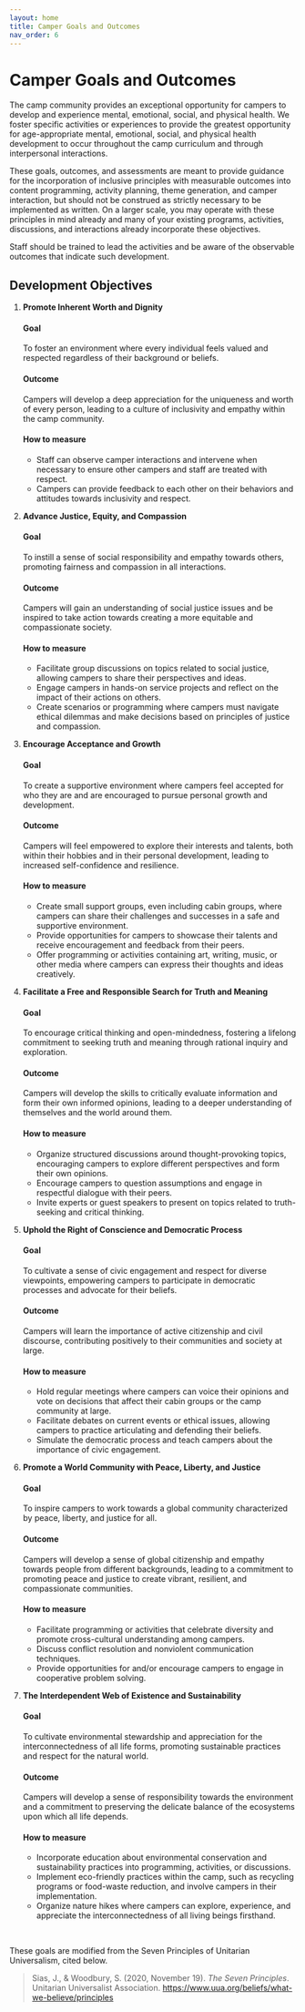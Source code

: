 ```yaml
---
layout: home
title: Camper Goals and Outcomes
nav_order: 6
---
```


# **Camper Goals and Outcomes**

The camp community provides an exceptional opportunity for campers to develop and experience mental, emotional, social, and physical health. We foster specific activities or experiences to provide the greatest opportunity for age-appropriate mental, emotional, social, and physical health development to occur throughout the camp curriculum and through interpersonal interactions. 

These goals, outcomes, and assessments are meant to provide guidance for the incorporation of inclusive principles with measurable outcomes into content programming, activity planning, theme generation, and camper interaction, but should not be construed as strictly necessary to be implemented as written. On a larger scale, you may operate with these principles in mind already and many of your existing programs, activities, discussions, and interactions already incorporate these objectives.

Staff should be trained to lead the activities and be aware of the observable outcomes that indicate such development. 

## Development Objectives  
  
1. **Promote Inherent Worth and Dignity**  

   #### Goal  
   To foster an environment where every individual feels valued and respected regardless of their background or beliefs.  

   #### Outcome  
   Campers will develop a deep appreciation for the uniqueness and worth of every person, leading to a culture of inclusivity and empathy within the camp community.  

   #### How to measure   
   - Staff can observe camper interactions and intervene when necessary to ensure other campers and staff are treated with respect.  
   - Campers can provide feedback to each other on their behaviors and attitudes towards inclusivity and respect.  

2. **Advance Justice, Equity, and Compassion**  

   #### Goal  
   To instill a sense of social responsibility and empathy towards others, promoting fairness and compassion in all interactions.  

   #### Outcome  
   Campers will gain an understanding of social justice issues and be inspired to take action towards creating a more equitable and compassionate society.  

   #### How to measure   
   - Facilitate group discussions on topics related to social justice, allowing campers to share their perspectives and ideas.  
   - Engage campers in hands-on service projects and reflect on the impact of their actions on others.  
   - Create scenarios or programming where campers must navigate ethical dilemmas and make decisions based on principles of justice and compassion.

3. **Encourage Acceptance and Growth**  

   #### Goal  
   To create a supportive environment where campers feel accepted for who they are and are encouraged to pursue personal growth and development.<br>

   #### Outcome  
   Campers will feel empowered to explore their interests and talents, both within their hobbies and in their personal development, leading to increased self-confidence and resilience. <br>

   #### How to measure  
   - Create small support groups, even including cabin groups, where campers can share their challenges and successes in a safe and supportive environment.  
   - Provide opportunities for campers to showcase their talents and receive encouragement and feedback from their peers.  
   - Offer programming or activities containing art, writing, music, or other media where campers can express their thoughts and ideas creatively.  

4. **Facilitate a Free and Responsible Search for Truth and Meaning**  

   #### Goal  
   To encourage critical thinking and open-mindedness, fostering a lifelong commitment to seeking truth and meaning through rational inquiry and exploration.  

   #### Outcome  
   Campers will develop the skills to critically evaluate information and form their own informed opinions, leading to a deeper understanding of themselves and the world around them.  

   #### How to measure  
   - Organize structured discussions around thought-provoking topics, encouraging campers to explore different perspectives and form their own opinions.  
   - Encourage campers to question assumptions and engage in respectful dialogue with their peers.  
   - Invite experts or guest speakers to present on topics related to truth-seeking and critical thinking.  

5. **Uphold the Right of Conscience and Democratic Process**  

   #### Goal  
   To cultivate a sense of civic engagement and respect for diverse viewpoints, empowering campers to participate in democratic processes and advocate for their beliefs.  

   #### Outcome  
   Campers will learn the importance of active citizenship and civil discourse, contributing positively to their communities and society at large.  

   #### How to measure  
   - Hold regular meetings where campers can voice their opinions and vote on decisions that affect their cabin groups or the camp community at large.  
   - Facilitate debates on current events or ethical issues, allowing campers to practice articulating and defending their beliefs.  
   - Simulate the democratic process and teach campers about the importance of civic engagement.  

6. **Promote a World Community with Peace, Liberty, and Justice**  

   #### Goal  
   To inspire campers to work towards a global community characterized by peace, liberty, and justice for all.  

   #### Outcome  
   Campers will develop a sense of global citizenship and empathy towards people from different backgrounds, leading to a commitment to promoting peace and justice to create vibrant, resilient, and compassionate communities.  

   #### How to measure  
   - Facilitate programming or activities that celebrate diversity and promote cross-cultural understanding among campers.  
   - Discuss conflict resolution and nonviolent communication techniques.  
   - Provide opportunities for and/or encourage campers to engage in cooperative problem solving.  

7. **The Interdependent Web of Existence and Sustainability**  

   #### Goal  
   To cultivate environmental stewardship and appreciation for the interconnectedness of all life forms, promoting sustainable practices and respect for the natural world.  

   #### Outcome  
   Campers will develop a sense of responsibility towards the environment and a commitment to preserving the delicate balance of the ecosystems upon which all life depends.  

   #### How to measure  
   - Incorporate education about environmental conservation and sustainability practices into programming, activities, or discussions.  
   - Implement eco-friendly practices within the camp, such as recycling programs or food-waste reduction, and involve campers in their implementation.  
   - Organize nature hikes where campers can explore, experience, and appreciate the interconnectedness of all living beings firsthand.  
<br>


These goals are modified from the Seven Principles of Unitarian Universalism, cited below.  
> Sias, J., & Woodbury, S. (2020, November 19). *The Seven Principles*. Unitarian Universalist Association. https://www.uua.org/beliefs/what-we-believe/principles 
